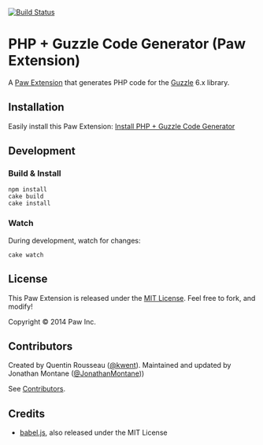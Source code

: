 [![Build Status](https://travis-ci.org/luckymarmot/Paw-PHPGuzzleCodeGenerator.svg?branch=master)](https://travis-ci.org/luckymarmot/Paw-PHPGuzzleCodeGenerator)

# PHP + Guzzle Code Generator (Paw Extension)

A [Paw Extension](http://luckymarmot.com/paw/extensions/) that generates PHP code for the [Guzzle](http://docs.guzzlephp.org/en/latest/quickstart.html) 6.x library.

## Installation

Easily install this Paw Extension: [Install PHP + Guzzle Code Generator](http://luckymarmot.com/paw/extensions/PHPGuzzleCodeGenerator)

## Development

### Build & Install

```shell
npm install
cake build
cake install
```

### Watch

During development, watch for changes:

```shell
cake watch
```

## License

This Paw Extension is released under the [MIT License](LICENSE). Feel free to fork, and modify!

Copyright © 2014 Paw Inc.

## Contributors

Created by Quentin Rousseau ([@kwent](https://github.com/kwent)).
Maintained and updated by Jonathan Montane ([@JonathanMontane](https://github.com/kwent)))

See [Contributors](https://github.com/luckymarmot/Paw-PHPGuzzleCodeGenerator/graphs/contributors).

## Credits

* [babel.js](https://babeljs.io), also released under the MIT License
